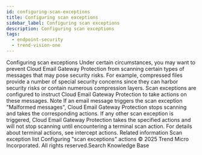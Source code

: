 ```yaml
---
id: configuring-scan-exceptions
title: Configuring scan exceptions
sidebar_label: Configuring scan exceptions
description: Configuring scan exceptions
tags:
  - endpoint-security
  - trend-vision-one
---
```


 Configuring scan exceptions Under certain circumstances, you may want to prevent Cloud Email Gateway Protection from scanning certain types of messages that may pose security risks. For example, compressed files provide a number of special security concerns since they can harbor security risks or contain numerous compression layers. Scan exceptions are configured to instruct Cloud Email Gateway Protection to take actions on these messages. Note If an email message triggers the scan exception "Malformed messages", Cloud Email Gateway Protection stops scanning and takes the corresponding actions. If any other scan exception is triggered, Cloud Email Gateway Protection takes the specified actions and will not stop scanning until encountering a terminal scan action. For details about terminal actions, see intercept actions. Related information Scan exception list Configuring "scan exceptions" actions © 2025 Trend Micro Incorporated. All rights reserved.Search Knowledge Base
